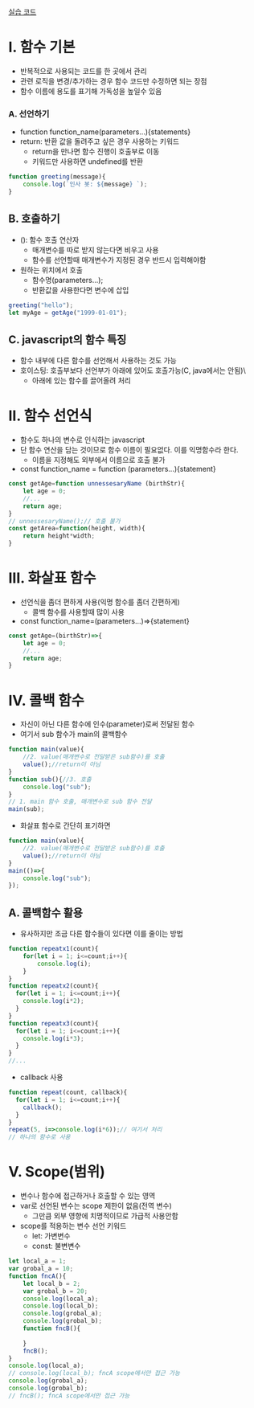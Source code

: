 [실습 코드](../section01)

# I. 함수 기본
- 반복적으로 사용되는 코드를 한 곳에서 관리
- 관련 로직을 변경/추가하는 경우 함수 코드만 수정하면 되는 장점
- 함수 이름에 용도를 표기해 가독성을 높일수 있음

### A. 선언하기
- function function_name(parameters...){statements}
- return: 반환 값을 돌려주고 싶은 경우 사용하는 키워드
  - return을 만나면 함수 진행이 호출부로 이동
  - 키워드만 사용하면 undefined를 반환
```javascript
function greeting(message){
    console.log(`인사 봇: ${message} `);
}
```
## B. 호출하기
- (): 함수 호출 연산자
  - 매개변수를 따로 받지 않는다면 비우고 사용
  - 함수를 선언할때 매개변수가 지정된 경우 반드시 입력해야함
- 원하는 위치에서 호출
  - 함수명(parameters...);
  - 반환값을 사용한다면 변수에 삽입
```javascript
greeting("hello");
let myAge = getAge("1999-01-01");
```
## C. javascript의 함수 특징
- 함수 내부에 다른 함수를 선언해서 사용하는 것도 가능
- 호이스팅: 호출부보다 선언부가 아래에 있어도 호출가능(C, java에서는 안됨)\
  - 아래에 있는 함수를 끌어올려 처리

# II. 함수 선언식
- 함수도 하나의 변수로 인식하는 javascript
- 단 함수 연산을 담는 것이므로 함수 이름이 필요없다. 이를 익명함수라 한다.
  - 이름을 지정해도 외부에서 이름으로 호출 불가
- const function_name = function (parameters...){statement}
```javascript
const getAge=function unnessesaryName (birthStr){
    let age = 0;
    //...
    return age;
}
// unnessesaryName();// 호출 불가
const getArea=function(height, width){
    return height*width;
}
```
# III. 화살표 함수
- 선언식을 좀더 편하게 사용(익명 함수를 좀더 간편하게)
  - 콜백 함수를 사용할때 많이 사용 
- const function_name=(parameters...)=>{statement}
```javascript
const getAge=(birthStr)=>{
    let age = 0;
    //...
    return age;
}
```
# IV. 콜백 함수
- 자신이 아닌 다른 함수에 인수(parameter)로써 전달된 함수
- 여기서 sub 함수가 main의 콜백함수
```javascript
function main(value){
    //2. value(매개변수로 전달받은 sub함수)를 호출
    value();//return이 아님
}
function sub(){//3. 호출
    console.log("sub");
}
// 1. main 함수 호출, 매개변수로 sub 함수 전달
main(sub);
```
- 화살표 함수로 간단히 표기하면
```javascript
function main(value){
    //2. value(매개변수로 전달받은 sub함수)를 호출
    value();//return이 아님
}
main(()=>{
    console.log("sub");
});
```
## A. 콜백함수 활용
- 유사하지만 조금 다른 함수들이 있다면 이를 줄이는 방법
```javascript
function repeatx1(count){
    for(let i = 1; i<=count;i++){
        console.log(i);
    }
}
function repeatx2(count){
  for(let i = 1; i<=count;i++){
    console.log(i*2);
  }
}
function repeatx3(count){
  for(let i = 1; i<=count;i++){
    console.log(i*3);
  }
}
//...
```
- callback 사용
```javascript
function repeat(count, callback){
  for(let i = 1; i<=count;i++){
    callback();
  }
}
repeat(5, i=>console.log(i*6));// 여기서 처리
// 하나의 함수로 사용
```
# V. Scope(범위)
- 변수나 함수에 접근하거나 호출할 수 있는 영역
- var로 선언된 변수는 scope 제한이 없음(전역 변수)
  - 그만큼 외부 영향에 치명적이므로 가급적 사용안함
- scope를 적용하는 변수 선언 키워드
  - let: 가변변수
  - const: 불변변수
```javascript
let local_a = 1; 
var grobal_a = 10;
function fncA(){
    let local_b = 2;
    var grobal_b = 20;
    console.log(local_a);
    console.log(local_b);
    console.log(grobal_a);
    console.log(grobal_b);
    function fncB(){
        
    }
    fncB();
}
console.log(local_a);
// console.log(local_b); fncA scope에서만 접근 가능
console.log(grobal_a);
console.log(grobal_b);
// fncB(); fncA scope에서만 접근 가능
```